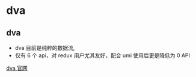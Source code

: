 # dva

## dva

- dva 目前是纯粹的数据流,
- 仅有 6 个 api，对 redux 用户尤其友好，配合 umi 使用后更是降低为 0 API

[dva 官网](https://dvajs.com/)
